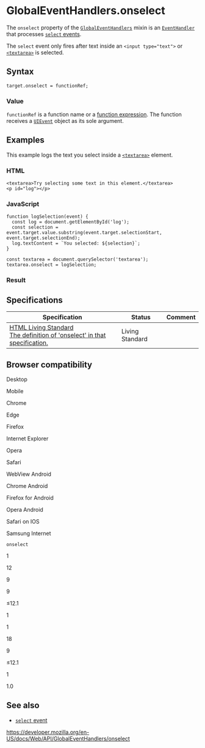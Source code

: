 # GlobalEventHandlers.onselect

The `onselect` property of the [`GlobalEventHandlers`](../globaleventhandlers) mixin is an [`EventHandler`](https://developer.mozilla.org/en-US/docs/Web/Events/Event_handlers) that processes [`select` events](../element/select_event).

The `select` event only fires after text inside an `<input type="text">` or [`<textarea>`](https://developer.mozilla.org/en-US/docs/Web/HTML/Element/textarea) is selected.

## Syntax

    target.onselect = functionRef;

### Value

`functionRef` is a function name or a [function expression](https://developer.mozilla.org/en-US/docs/Web/JavaScript/Reference/Operators/function). The function receives a [`UIEvent`](../uievent) object as its sole argument.

## Examples

This example logs the text you select inside a [`<textarea>`](https://developer.mozilla.org/en-US/docs/Web/HTML/Element/textarea) element.

### HTML

    <textarea>Try selecting some text in this element.</textarea>
    <p id="log"></p>

### JavaScript

    function logSelection(event) {
      const log = document.getElementById('log');
      const selection = event.target.value.substring(event.target.selectionStart, event.target.selectionEnd);
      log.textContent = `You selected: ${selection}`;
    }

    const textarea = document.querySelector('textarea');
    textarea.onselect = logSelection;

### Result

## Specifications

<table><thead><tr class="header"><th>Specification</th><th>Status</th><th>Comment</th></tr></thead><tbody><tr class="odd"><td><a href="https://html.spec.whatwg.org/multipage/webappapis.html#handler-onselect">HTML Living Standard<br />
<span class="small">The definition of 'onselect' in that specification.</span></a></td><td><span class="spec-living">Living Standard</span></td><td></td></tr></tbody></table>

## Browser compatibility

Desktop

Mobile

Chrome

Edge

Firefox

Internet Explorer

Opera

Safari

WebView Android

Chrome Android

Firefox for Android

Opera Android

Safari on IOS

Samsung Internet

`onselect`

1

12

9

9

≤12.1

1

1

18

9

≤12.1

1

1.0

## See also

- [`select` event](../element/select_event)

<a href="https://developer.mozilla.org/en-US/docs/Web/API/GlobalEventHandlers/onselect" class="_attribution-link">https://developer.mozilla.org/en-US/docs/Web/API/GlobalEventHandlers/onselect</a>
